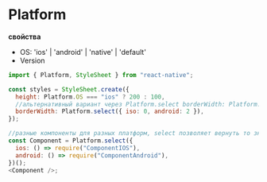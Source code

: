 # Platform

**свойства**

- OS: 'ios' | 'android' | 'native' | 'default'
- Version

```js
import { Platform, StyleSheet } from "react-native";

const styles = StyleSheet.create({
  height: Platform.OS === "ios" ? 200 : 100,
  //альтернативный вариант через Platform.select borderWidth: Platform.OS === "android" ? 2 : 0,
  borderWidth: Platform.select({ iso: 0, android: 2 }),
});
```

```js
//разные компоненты для разных платформ, select позволяет вернуть то значение, которую нужно будет для ios или android
const Component = Platform.select({
  ios: () => require("ComponentIOS"),
  android: () => require("ComponentAndroid"),
})();
<Component />;
```
